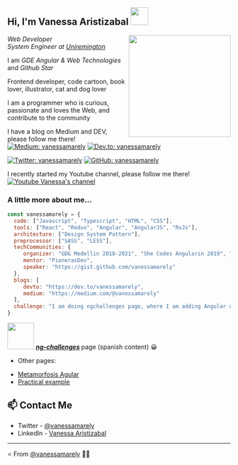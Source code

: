<h2> Hi, I'm Vanessa Aristizabal <img src="https://gblobscdn.gitbook.com/assets%2F-LbFy569GFu09bPpzMDJ%2F-LnL1Q42mNY-os41Y9so%2F-LnL3SXs1cbgXFZu0Rkp%2Fvanessa2.png?alt=media&token=9a4442f5-9c6f-433c-8927-ff24d427455c" width="40"></h2>

<img align='right' src="https://gblobscdn.gitbook.com/assets%2F-LbFy569GFu09bPpzMDJ%2F-M6SGYJMqBN4C5uv3t-T%2F-M6SGj_8P63IiF6r4kB4%2Ffotogde.png?alt=media&token=56951042-47a7-4ee4-a198-7b1db2bc6796" width="230">

<p><em>Web Developer</br>
System Engineer at <a href="https://www.uniremington.edu.co/">Uniremington</a>
</em></p>
<p>I am <em>GDE Angular & Web Technologies</em> and <em>Github Star</em><p/>
<p>Frontend developer, code cartoon, book lover, illustrator, cat and dog lover</p>
<p>I am a programmer who is curious, passionate and  loves the Web, and contribute to the community</p>

 I have a blog on Medium and DEV, please follow me there!
[![Medium: vanessamarely](https://img.shields.io/badge/Medium-Medium%20Blog-blue)](https://vanessamarely.medium.com/)
[![Dev.to: vanessamarely](https://img.shields.io/badge/Dev.to-Dev%20Blog-ff69b4)](https://dev.to/vanessamarely)

[![Twitter: vanessamarely](https://img.shields.io/twitter/follow/vanessamarely?style=social)](https://twitter.com/vanessamarely)
[![GitHub: vanessamarely](https://img.shields.io/github/followers/vanessamarely?label=follow&style=social)](https://github.com/vanessamarely)

 I recently started my Youtube channel, please follow me there!
 [![Youtube Vanessa's channel](https://img.shields.io/youtube/channel/subscribers/UC0l3fZnjE-xi0DWjFIVnUjA?label=Vanessa%20Channel&style=social)](https://www.youtube.com/channel/UC0l3fZnjE-xi0DWjFIVnUjA)

### A little more about me...  

```javascript
const vanessamarely = {
  code: ["Javascript", "Typescript", "HTML", "CSS"],
  tools: ["React", "Redux", "Angular", "AngularJS", "RxJs"],
  architecture: ["Design System Pattern"],
  preprocessor: ["SASS", "LESS"],
  techCommunities: {
     organizer: "GDG Medellin 2018-2021", "She Codes Angularin 2019", "Angular Day Medellin 2019", "NG-Girls Colombia 2018",
     mentor: "PionerasDev",
     speaker: "https://gist.github.com/vanessamarely"
  },
  blogs: [ 
     devto: "https://dev.to/vanessamarely", 
     medium: "https://medium.com/@vanessamarely"
  ],
  challenge: "I am doing ngchallenges page, where I am adding Angular documentation"
}
```

<img src="https://gblobscdn.gitbook.com/assets%2F-LbFy569GFu09bPpzMDJ%2F-LnKxbDNEhLrZcc5pdJR%2F-LnKxoMdw9h4J35E7Oka%2Fangularhappy.png?alt=media&token=3e85940d-f951-4e77-8d03-83676fc282b9" width="60"> <em><b>[ng-challenges](https://ngchallenges.gitbook.io/project/) </b></em> page (spanish content) 😀
- Other pages: 
* [Metamorfosis Agular](https://ngchallenges.gitbook.io/metamorfosis-de-angular/) 
* [Practical example](https://ngchallenges.gitbook.io/projects-example-angular/) 


## 📫 Contact Me
- Twitter - [@vanessamarely](https://twitter.com/vanessamarely)
- LinkedIn - [Vanessa Aristizabal](https://www.linkedin.com/in/vanessa-marely-aristizabal-angel/)

---

⭐️ From [@vanessamarely](https://github.com/vanessamarely) 👩‍💻 
